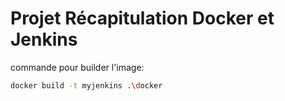 # Projet Récapitulation Docker et Jenkins

commande pour builder l'image:

 ```bash 
 docker build -t myjenkins .\docker
 ```

